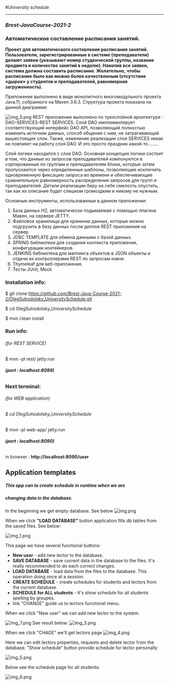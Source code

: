 
#*University schedule*  
***

### *_Brest-JavaCourse-2021-2_*  

### Автоматическое составление расписания занятий.

__Проект для автоматического составления расписания занятий.
Пользователи, зарегистрированные в системе (преподаватели)
делают заявки (указывают номер студенческой
группы, название предмета и количество занятий в неделю).
Накопив все заявки, система должна составить расписание.
Желательно, чтобы расписание было как можно более
качественным (отсутствие «дырок» у студентов и
преподавателей, равномерная загруженность).__

Приложение выполнено в виде монолитного многомодульного 
проекта Java.11, собранного на Maven 3.6.3.
Структура проекта показана на данной диаграмме:


![img_5.png](img/imgstart.png)
REST приложение выполнено по трехслойной архитектуре : 
DAO-SERVICES-REST SERVICES. Слой DAO имплементирует соответствующий 
интерфейс DAO API, позволяющий полностью изменить источник данных,
способ общения с ним, не затрагивающий вышестоящие слои. Также, 
изменение реализации слоя SERVICES никак не повлияет на работу
слоя DAO. И это просто праздник какой-то........

Слой логики находится с слое DAO.
Основная концепция логики состоит в том, что данные из запросов 
преподавателей компонуются в сортированные по группам и преподавателям
блоки, которые затем пропускаются через определенные шаблоны, 
позволяющие исключить одновременную фиксацию запроса во времени и
обеcпечивающие сравнительную равномерность распределения запросов
для групп и преподавателей. Детали реализации беру на себя смелость
опустить, так как их описание будет слишком громоздким и никому не
нужным.

Основные инструменты, использованные в данном приложении:
1. База данных Н2, автоматически подымаемая с помощью плагина Мавен,
на сервере JETTY.
2. Файловое хранилище для хранения данных, которые можно подгрузить
в базу данных после деплоя REST приложения на сервер.
3. JDBC TEMPLATE для обмена данными с базой данных.
4. SPRING библиотеки для создания контекста приложения,
конфигурации контейнеров.
5. JENKINS библиотека для маппинга объектов в JSON объекты и отдачи
их контроллерами REST по запросам извне.
6. Thymeleaf для веб-приложения.
7. Тесты JUnit, Mock

### Installation info:

$ git clone https://github.com/Brest-Java-Course-2021-2/OlegSuhodolsky_UniversitySchedule.git

$ cd OlegSuhodolsky_UniversitySchedule

$ mvn clean install

### Run info:
###### (for REST SERVICE)

$ mvn -pl rest/ jetty:run

###### __(port : localhost:8099)__

### Next terminal:
###### (for WEB application)
###### $ cd OlegSuhodolsky_UniversitySchedule

$ mvn -pl web-app/ jetty:run

###### __(port : localhost:8090)__

in browser :  **http://localhost:8090/user**

## Application templates
##### ___This app can to create schedule in runtime when we are___
##### ___changing data in the database.___


In the beginning we get empty database.  See below
![img.png](img/img.png)

When we click __"LOAD DATABASE"__ button application fills
db tables from the saved files. See below:

![img_1.png](img/img_1.png)

This page we have several functional buttons:
- __New user__ - add new lector to the database.
- __SAVE DATABASE__ - save current data in the database 
  to the files. It's really recommended to do each correct changes.
- __LOAD DATABASE__ - load data from the files to the database.
  This operation doing once at a session. 
- __CREATE SCHEDULE__ - create schedules for students and lectors
  from the current database.
- __SCHEDULE for ALL students__ - It's show schedule for all students
  spelling by groupes.
- link "CHANGE" guide us to lectors functional menu.

When we click "New user" we can add new lector to the system.

![img_7.png](img/img_7.png)
See result below:
![img_3.png](img/img_3.png)

When we click "CHAGE" we'll get lectors page
![img_4.png](img/img_4.png)

Here we can edit lectors properties, requests and delete
lector from the database. "Show schedule" button 
provide schedule for lector personally

![img_5.png](img/img_5.png)

Below see the schedule page for all students:

![img_6.png](img/img_6.png)
